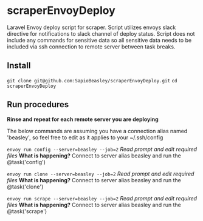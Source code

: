 # scraperEnvoyDeploy

Laravel Envoy deploy script for scraper. Script utilizes envoys slack directive for notifications to slack channel of deploy status. Script does not include any commands for sensitive data so all sensitive data needs to be included via ssh connection to remote server between task breaks.

## Install 
`git clone git@github.com:SapioBeasley/scraperEnvoyDeploy.git`
`cd scraperEnvoyDeploy`

## Run procedures

**Rinse and repeat for each remote server you are deploying**

The below commands are assuming you have a connection alias named 'beasley', so feel free to edit as it applies to your ~/.ssh/config

`envoy run config --server=beasley --job=2`
*Read prompt and edit required files*
**What is happening?** Connect to server alias beasley and run the @task('config')

`envoy run clone --server=beasley --job=2`
*Read prompt and edit required files*
**What is happening?** Connect to server alias beasley and run the @task('clone')

`envoy run scrape --server=beasley --job=2`
*Read prompt and edit required files*
**What is happening?** Connect to server alias beasley and run the @task('scrape')
